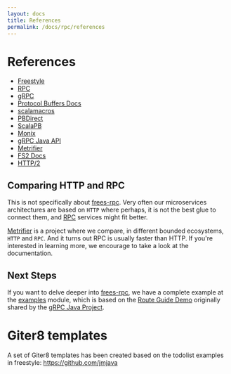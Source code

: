 ```yaml
---
layout: docs
title: References
permalink: /docs/rpc/references
---
```


# References

* [Freestyle](http://frees.io/)
* [RPC](https://en.wikipedia.org/wiki/Remote_procedure_call)
* [gRPC](https://grpc.io/)
* [Protocol Buffers Docs](https://developers.google.com/protocol-buffers/docs/overview)
* [scalamacros](https://github.com/scalamacros/paradise)
* [PBDirect](https://github.com/btlines/pbdirect)
* [ScalaPB](https://scalapb.github.io/)
* [Monix](https://monix.io)
* [gRPC Java API](https://grpc.io/grpc-java/javadoc/)
* [Metrifier](https://github.com/47deg/metrifier)
* [FS2 Docs](https://github.com/functional-streams-for-scala/fs2)
* [HTTP/2](https://http2.github.io/)

## Comparing HTTP and RPC

This is not specifically about [frees-rpc]. Very often our microservices architectures are based on `HTTP` where perhaps, it is not the best glue to connect them, and [RPC] services might fit better.

[Metrifier] is a project where we compare, in different bounded ecosystems, `HTTP` and `RPC`. And it turns out RPC is usually faster than HTTP. If you're interested in learning more, we encourage to take a look at the documentation.

## Next Steps

If you want to delve deeper into [frees-rpc], we have a complete example at the [examples] module, which is based on the [Route Guide Demo](https://grpc.io/docs/tutorials/basic/java.html#generating-client-and-server-code) originally shared by the [gRPC Java Project](https://github.com/grpc/grpc-java/tree/6ea2b8aacb0a193ac727e061bc228b40121460e3/examples/src/main/java/io/grpc/examples/routeguide).

# Giter8 templates

A set of Giter8 templates has been created based on the todolist examples in freestyle:  https://github.com/jmjava

[RPC]: https://en.wikipedia.org/wiki/Remote_procedure_call
[HTTP/2]: https://http2.github.io/
[gRPC]: https://grpc.io/
[frees-rpc]: https://github.com/frees-io/freestyle-rpc
[Java gRPC]: https://github.com/grpc/grpc-java
[JSON]: https://en.wikipedia.org/wiki/JSON
[gRPC guide]: https://grpc.io/docs/guides/
[@tagless algebra]: http://frees.io/docs/core/algebras/
[PBDirect]: https://github.com/btlines/pbdirect
[scalamacros]: https://github.com/scalamacros/paradise
[Monix]: https://monix.io/
[cats-effect]: https://github.com/typelevel/cats-effect
[Metrifier]: https://github.com/47deg/metrifier
[examples]: https://github.com/frees-io/freestyle-rpc/tree/master/modules/examples
